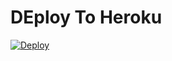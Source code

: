 # DEploy To Heroku
[![Deploy](https://www.herokucdn.com/deploy/button.svg)](https://heroku.com/deploy?template=https://github.com/AleJefe/yunior)
